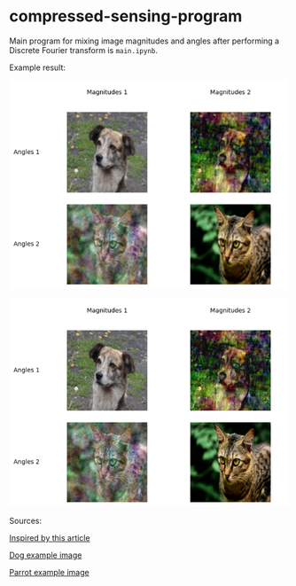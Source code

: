 # compressed-sensing-program

Main program for mixing image magnitudes and angles after performing
a Discrete Fourier transform is `main.ipynb`.

Example result:

![Example 1](./example_100x100_dog_cat.png)

![Example 2](./example_500x500_dog_cat.png)

Sources:

[Inspired by this article](https://arxiv.org/abs/1203.4756)

[Dog example image](https://commons.wikimedia.org/wiki/File:Canis_lupus_familiaris_Perro_Mestizo.JPG)

[Parrot example image](https://commons.wikimedia.org/wiki/File:Domestic_cat_by_Shagil_Kannur002.jpg)
